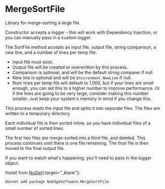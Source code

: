 # MergeSortFile
Library for merge-sorting a large file.

Constructor accepts a logger - this will work with Dependency Injection, or you can manually pass in a custom logger.

The SortFile method accepts an input file, output file, string comparison, a new line, and a number of lines per temp file.

- Input file must exist.
- Output file will be created or overwritten by this process.
- Comparison is optional, and will be the default string comparer if null.
- New line is optional and will be `Environment.NewLine` if null.
- Num lines per temp file will default to 1,000, but if your lines are small enough, you can set this to a higher number to improve performance. Or if the lines are going to be very large, consider making this number smaller. Just keep your system's memory in mind if you change this.

This process reads the input file and splits it into separate files. The files are written to a temporary directory.

Each individual file is then sorted inline, so you have individual files of a small number of sorted lines.

The first two files are merge-sorted into a third file, and deleted. This process continues until there is one file remaining. The final file is then moved to the final output file.

If you want to watch what's happening, you'll need to pass in the logger object.

Install from [NuGet](https://www.nuget.org/packages/NoEdgeSoftware.MergeSortFile/){:target="_blank"}:

```
dotnet add package NoEdgeSoftware.MergeSortFile
```

